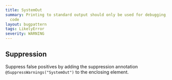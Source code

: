 ```yaml
---
title: SystemOut
summary: Printing to standard output should only be used for debugging, not in production
  code
layout: bugpattern
tags: LikelyError
severity: WARNING
---
```


<!--
*** AUTO-GENERATED, DO NOT MODIFY ***
To make changes, edit the @BugPattern annotation or the explanation in docs/bugpattern.
-->



## Suppression
Suppress false positives by adding the suppression annotation `@SuppressWarnings("SystemOut")` to the enclosing element.
